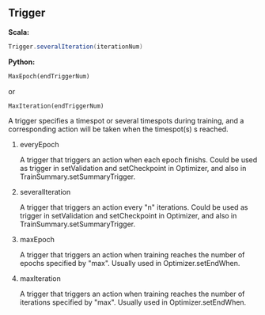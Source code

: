 ## Trigger ##

**Scala:**
```scala
Trigger.severalIteration(iterationNum)
```
**Python:**
```python
MaxEpoch(endTriggerNum)
```

or

```
MaxIteration(endTriggerNum)
```

A trigger specifies a timespot or several timespots during training,
and a corresponding action will be taken when the timespot(s)
s reached.

1. everyEpoch

   A trigger that triggers an action when each epoch finishs.
   Could be used as trigger in setValidation and setCheckpoint
   in Optimizer, and also in TrainSummary.setSummaryTrigger.
   
2. severalIteration

    A trigger that triggers an action every "n" iterations.
    Could be used as trigger in setValidation and setCheckpoint
    in Optimizer, and also in TrainSummary.setSummaryTrigger.
    
3. maxEpoch

   A trigger that triggers an action when training reaches
   the number of epochs specified by "max".
   Usually used in Optimizer.setEndWhen.

4. maxIteration

    A trigger that triggers an action when training reaches
    the number of iterations specified by "max".
    Usually used in Optimizer.setEndWhen.


